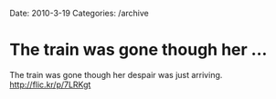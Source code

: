 Date: 2010-3-19
Categories: /archive

# The train was gone though her ...

The train was gone though her despair was just arriving. <a href="http://flic.kr/p/7LRKgt" rel="nofollow">http://flic.kr/p/7LRKgt</a>
